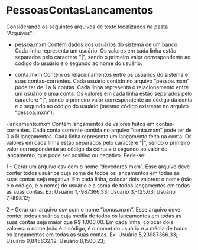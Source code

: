 # PessoasContasLancamentos

Considerando os seguintes arquivos de texto localizados na pasta "Arquivos":

- pessoa.mxm
Contém dados dos usuários do sistema de um banco. Cada linha representa um usuário. Os valores em cada linha estão separados pelo caractere "|", sendo o primeiro valor correspondente ao código do usuário e o segundo ao nome do usuário.

- conta.mxm
	Contém os relacionamentos entre os usuários do sistema e suas contas-correntes. Cada usuário contido no arquivo “pessoa.mxm” pode ter de 1 a N contas. Cada linha representa o relacionamento entre um usuário e uma conta. Os valores em cada linha estão separados pelo caractere "|", sendo o primeiro valor correspondente ao código da conta e o segundo ao código do usuário (mesmo código existente no arquivo “pessoa.mxm”).

-lancamento.mxm
	Contém lançamentos de valores feitos em contas-correntes. Cada conta corrente contida no arquivo “conta.mxm” pode ter de 0 a N lançamentos. Cada linha representa um lançamento feito na conta. Os valores em cada linha estão separados pelo caractere "|", sendo o primeiro valor correspondente ao código da conta e o segundo ao valor do lançamento, que pode ser positivo ou negativo.
Pede-se:

1 – Gerar um arquivo csv com o nome “devedores.mxm”. Esse arquivo deve conter todos usuários cuja soma de todos os lançamentos em todas as suas contas seja negativa. Em cada linha, colocar dois valores: o nome (não é o código, é o nome) do usuário e a soma de todos lançamentos em todas as suas contas.
Ex:
Usuário 1,-987366.33;
Usuário 3,-125.63;
Usuário 7,-898.12;

2 – Gerar um arquivo csv com o nome “bonus.mxm”. Esse arquivo deve conter todos usuários cuja média de todos os lançamentos em todas as suas contas seja maior que R$ 1.000,00. Em cada linha, colocar dois valores: o nome (não é o código, é o nome) do usuário e a média de todos os lançamentos em todas as suas contas.
Ex:
Usuário 5,23987366.33;
Usuário 9,845632.12;
Usuário 8,1500.23;
